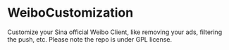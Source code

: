 WeiboCustomization
==================

Customize your Sina official Weibo Client, like removing your ads, filtering the push, etc. Please note the repo is under GPL license.